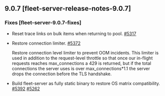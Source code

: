 ## 9.0.7 [fleet-server-release-notes-9.0.7]




### Fixes [fleet-server-9.0.7-fixes]

* Reset trace links on bulk items when returning to pool. [#5317](https://github.com/elastic/fleet-server/pull/5317)
* Restore connection limiter. [#5372](https://github.com/elastic/fleet-server/pull/5372)

  Restore connection level limiter to prevent OOM incidents.
  This limiter is used in addition to the request-level throttle so that once
  our in-flight requests reaches max_connections a 429 is returned, but if the
  total connections the server uses is over max_connections*1.1 the server drops
  the connection before the TLS handshake.

* Build fleet-server as fully static binary to restore OS matrix compatibility. [#5392](https://github.com/elastic/fleet-server/pull/5392) [#5262](https://github.com/elastic/fleet-server/issues/5262)

